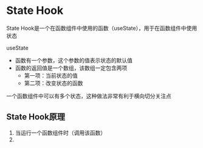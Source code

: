 # State Hook 

State Hook是一个在函数组件中使用的函数（useState），用于在函数组件中使用状态

useState
- 函数有一个参数，这个参数的值表示状态的默认值
- 函数的返回值是一个数组，该数组一定包含两项
  - 第一项：当前状态的值
  - 第二项：改变状态的函数

一个函数组件中可以有多个状态，这种做法非常有利于横向切分关注点

## State Hook原理

1. 当运行一个函数组件时（调用该函数）
2. 